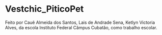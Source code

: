 # Vestchic_PiticoPet
 Feito por Cauê Almeida dos Santos, Lais de Andrade Sena, Ketlyn Victoria Alves, da escola Instituto Federal Câmpus Cubatão, como trabalho escolar.
